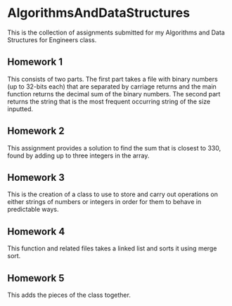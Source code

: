 # AlgorithmsAndDataStructures

This is the collection of assignments submitted for my Algorithms and Data Structures for Engineers class.

## Homework 1
This consists of two parts. The first part takes a file with binary numbers (up to 32-bits each) that are separated by carriage returns and the main function returns the decimal sum of the binary numbers. The second part returns the string that is the most frequent occurring string of the size inputted.

## Homework 2
This assignment provides a solution to find the sum that is closest to 330, found by adding up to three integers in the array.

## Homework 3
This is the creation of a class to use to store and carry out operations on either strings of numbers or integers in order for them to behave in predictable ways.

## Homework 4
This function and related files takes a linked list and sorts it using merge sort.

## Homework 5
This adds the pieces of the class together.
